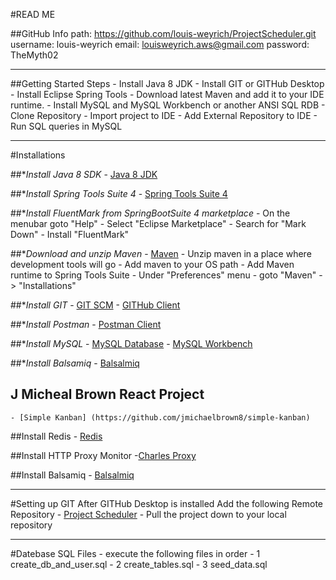#READ ME

##GitHub Info
    path: 		<https://github.com/louis-weyrich/ProjectScheduler.git>
    username: 	louis-weyrich
    email: 		louisweyrich.aws@gmail.com
    password:  	TheMyth02

---

##Getting Started Steps
	- Install Java 8 JDK
	- Install GIT or GITHub Desktop
	- Install Eclipse Spring Tools
	- Download latest Maven and add it to your IDE runtime.
	- Install MySQL and MySQL Workbench or another ANSI SQL RDB
	- Clone Repository
	- Import project to IDE
	- Add External Repository to IDE
	- Run SQL queries in MySQL

---
#Installations

##**Install Java 8 SDK*
	- [Java 8 JDK](https://www.oracle.com/technetwork/java/javase/downloads/jdk8-downloads-2133151.html)

##**Install Spring Tools Suite 4*
    - [Spring Tools Suite 4](https://spring.io/tools)

##**Install FluentMark from SpringBootSuite 4 marketplace*
    - On the menubar goto "Help"
    - Select "Eclipse Marketplace"
    - Search for "Mark Down"
    - Install "FluentMark"

##**Download and unzip Maven*
    - [Maven](https://maven.apache.org/download.cgi)
    - Unzip maven in a place where development tools will go
    - Add maven to your OS path
    - Add Maven runtime to Spring Tools Suite
        - Under "Preferences" menu
        - goto "Maven" -> "Installations"

##**Install GIT*
	- [GIT SCM](https://git-scm.com/downloads)
	- [GITHub Client](https://desktop.github.com/)

##**Install Postman*
	- [Postman Client](https://www.getpostman.com/downloads)

##**Install MySQL*
	- [MySQL Database](https://dev.mysql.com/downloads/mysql/)
	- [MySQL Workbench](https://dev.mysql.com/downloads/workbench)

##**Install Balsamiq*
    - [Balsalmiq](https://balsamiq.com/wireframes/desktop/)

## J Micheal Brown React Project
	- [Simple Kanban] (https://github.com/jmichaelbrown8/simple-kanban)

##Install Redis
	- [Redis](https://medium.com/@petehouston/install-and-config-redis-on-mac-os-x-via-homebrew-eb8df9a4f298)

##Install HTTP Proxy Monitor
    -[Charles Proxy](https://www.charlesproxy.com/)

##Install Balsamiq
    - [Balsalmiq](https://balsamiq.com/wireframes/desktop/)

---
#Setting up GIT
After GITHub Desktop is installed Add the following Remote Repository
    - [Project Scheduler](https://github.com/louis-weyrich/ProjectScheduler.git)
    - Pull the project down to your local repository

---

#Datebase SQL Files
	- execute the following files in order
	- 1 create_db_and_user.sql
	- 2 create_tables.sql
	- 3 seed_data.sql
